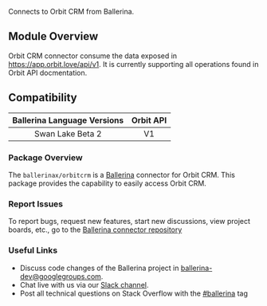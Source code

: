Connects to Orbit CRM from Ballerina.

## Module Overview

Orbit CRM connector consume the data exposed in https://app.orbit.love/api/v1. It is currently supporting all operations found in Orbit API docmentation.

## Compatibility

| Ballerina Language Versions  |             Orbit API             |
|:----------------------------:|:---------------------------------:|
|       Swan Lake Beta 2       |                 V1                |

### Package Overview
The `ballerinax/orbitcrm` is a [Ballerina](https://ballerina.io/) connector for Orbit CRM.
This package provides the capability to easily access Orbit CRM.
### Report Issues
To report bugs, request new features, start new discussions, view project boards, etc., go to the [Ballerina connector repository](link)
### Useful Links
- Discuss code changes of the Ballerina project in [ballerina-dev@googlegroups.com](mailto:ballerina-dev@googlegroups.com).
- Chat live with us via our [Slack channel](https://ballerina.io/community/slack/).
- Post all technical questions on Stack Overflow with the [#ballerina](https://stackoverflow.com/questions/tagged/ballerina) tag
